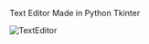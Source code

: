 Text Editor Made in Python Tkinter

![TextEditor](https://user-images.githubusercontent.com/76532702/110523088-aa94e080-8137-11eb-9c86-c00ec0cb90c5.gif)
